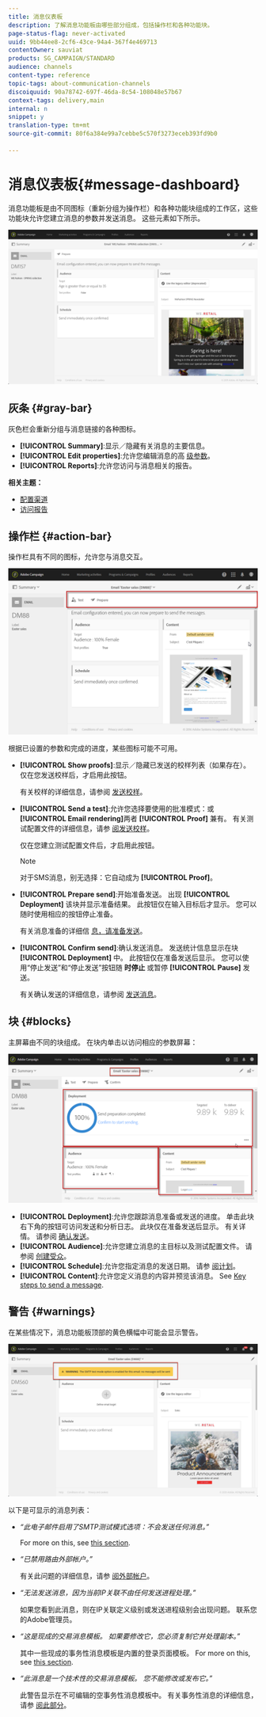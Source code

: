 ```yaml
---
title: 消息仪表板
description: 了解消息功能板由哪些部分组成，包括操作栏和各种功能块。
page-status-flag: never-activated
uuid: 9bb44ee8-2cf6-43ce-94a4-367f4e469713
contentOwner: sauviat
products: SG_CAMPAIGN/STANDARD
audience: channels
content-type: reference
topic-tags: about-communication-channels
discoiquuid: 90a78742-697f-46da-8c54-108048e57b67
context-tags: delivery,main
internal: n
snippet: y
translation-type: tm+mt
source-git-commit: 80f6a384e99a7cebbe5c570f3273eceb393fd9b0

---
```



# 消息仪表板{#message-dashboard}

消息功能板是由不同图标（重新分组为操作栏）和各种功能块组成的工作区，这些功能块允许您建立消息的参数并发送消息。 这些元素如下所示。

![](assets/delivery_dashboard_2.png)

## 灰条 {#gray-bar}

灰色栏会重新分组与消息链接的各种图标。

* **[!UICONTROL Summary]**:显示／隐藏有关消息的主要信息。
* **[!UICONTROL Edit properties]**:允许您编辑消息的高 [级参数](../../administration/using/configuring-email-channel.md#list-of-email-properties)。
* **[!UICONTROL Reports]**:允许您访问与消息相关的报告。

**相关主题：**

* [配置渠道](../../administration/using/about-channel-configuration.md)
* [访问报告](../../reporting/using/about-dynamic-reports.md)

## 操作栏 {#action-bar}

操作栏具有不同的图标，允许您与消息交互。

![](assets/delivery_dashboard_4.png)

根据已设置的参数和完成的进度，某些图标可能不可用。

* **[!UICONTROL Show proofs]**:显示／隐藏已发送的校样列表（如果存在）。 仅在您发送校样后，才启用此按钮。

   有关校样的详细信息，请参阅 [发送校样](../../sending/using/sending-proofs.md)。

* **[!UICONTROL Send a test]**:允许您选择要使用的批准模式：或 **[!UICONTROL Email rendering]**&#x200B;两者 **[!UICONTROL Proof]** 兼有。 有关测试配置文件的详细信息，请参 [阅发送校样](../../sending/using/sending-proofs.md)。

   仅在您建立测试配置文件后，才启用此按钮。

   >[!NOTE]
   >
   >对于SMS消息，别无选择：它自动成为 **[!UICONTROL Proof]**。

* **[!UICONTROL Prepare send]**:开始准备发送。 出现 **[!UICONTROL Deployment]** 该块并显示准备结果。 此按钮仅在输入目标后才显示。 您可以随时使用相应的按钮停止准备。

   有关消息准备的详细信 [息，请准备发送](../../sending/using/preparing-the-send.md)。

* **[!UICONTROL Confirm send]**:确认发送消息。 发送统计信息显示在块 **[!UICONTROL Deployment]** 中。 此按钮仅在准备发送后显示。 您可以使用“停止发送”和“停止发送”按钮随 **时停止** 或暂停 **[!UICONTROL Pause]** 发送。

   有关确认发送的详细信息，请参阅 [发送消息](../../sending/using/confirming-the-send.md)。

## 块 {#blocks}

主屏幕由不同的块组成。 在块内单击以访问相应的参数屏幕：

![](assets/delivery_dashboard_3.png)

* **[!UICONTROL Deployment]**:允许您跟踪消息准备或发送的进度。 单击此块右下角的按钮可访问发送和分析日志。 此块仅在准备发送后显示。 有关详情。 请参阅 [确认发送](../../sending/using/confirming-the-send.md)。
* **[!UICONTROL Audience]**:允许您建立消息的主目标以及测试配置文件。 请参阅 [创建受众](../../audiences/using/creating-audiences.md)。
* **[!UICONTROL Schedule]**:允许您指定消息的发送日期。 请参 [阅计划](../../sending/using/about-scheduling-messages.md)。
* **[!UICONTROL Content]**:允许您定义消息的内容并预览该消息。 See [Key steps to send a message](../../channels/using/key-steps-to-send-a-message.md).

## 警告 {#warnings}

在某些情况下，消息功能板顶部的黄色横幅中可能会显示警告。

![](assets/delivery_dashboard_warnings.png)

以下是可显示的消息列表：

* *“此电子邮件启用了SMTP测试模式选项：不会发送任何消息。”*

   For more on this, see [this section](../../administration/using/configuring-email-channel.md#smtp-test-mode).

* *“已禁用路由外部帐户。”*

   有关此问题的详细信息，请参 [阅外部帐户](../../administration/using/external-accounts.md)。

* *“无法发送消息，因为当前IP关联不由任何发送进程处理。”*

   如果您看到此消息，则在IP关联定义级别或发送进程级别会出现问题。 联系您的Adobe管理员。

* *“这是现成的交易消息模板。 如果要修改它，您必须复制它并处理副本。”*

   其中一些现成的事务性消息模板是内置的登录页面模板。 For more on this, see [this section](../../channels/using/landing-page-templates.md).

* *“此消息是一个技术性的交易消息模板。 您不能修改或发布它。”*

   此警告显示在不可编辑的空事务性消息模板中。 有关事务性消息的详细信息，请参 [阅此部分](../../channels/using/about-transactional-messaging.md)。
